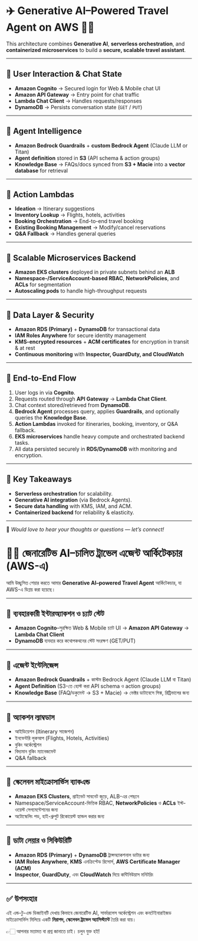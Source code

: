 


# ✈️ Generative AI–Powered Travel Agent on AWS 🚀🌐

This architecture combines **Generative AI**, **serverless orchestration**, and **containerized microservices** to build a **secure, scalable travel assistant**.

---

## 🔹 User Interaction & Chat State
- **Amazon Cognito** → Secured login for Web & Mobile chat UI  
- **Amazon API Gateway** → Entry point for chat traffic  
- **Lambda Chat Client** → Handles requests/responses  
- **DynamoDB** → Persists conversation state (`GET` / `PUT`)  

---

## 🔹 Agent Intelligence
- **Amazon Bedrock Guardrails** + **custom Bedrock Agent** (Claude LLM or Titan)  
- **Agent definition** stored in **S3** (API schema & action groups)  
- **Knowledge Base** → FAQs/docs synced from **S3 + Macie** into a **vector database** for retrieval  

---

## 🔹 Action Lambdas
- **Ideation** → Itinerary suggestions  
- **Inventory Lookup** → Flights, hotels, activities  
- **Booking Orchestration** → End-to-end travel booking  
- **Existing Booking Management** → Modify/cancel reservations  
- **Q&A Fallback** → Handles general queries  

---

## 🔹 Scalable Microservices Backend
- **Amazon EKS clusters** deployed in private subnets behind an **ALB**  
- **Namespace-/ServiceAccount-based RBAC**, **NetworkPolicies**, and **ACLs** for segmentation  
- **Autoscaling pods** to handle high-throughput requests  

---

## 🔹 Data Layer & Security
- **Amazon RDS (Primary)** + **DynamoDB** for transactional data  
- **IAM Roles Anywhere** for secure identity management  
- **KMS-encrypted resources** + **ACM certificates** for encryption in transit & at rest  
- **Continuous monitoring** with **Inspector, GuardDuty, and CloudWatch**  

---

## 🔁 End-to-End Flow
1. User logs in via **Cognito**.  
2. Requests routed through **API Gateway** → **Lambda Chat Client**.  
3. Chat context stored/retrieved from **DynamoDB**.  
4. **Bedrock Agent** processes query, applies **Guardrails**, and optionally queries the **Knowledge Base**.  
5. **Action Lambdas** invoked for itineraries, booking, inventory, or Q&A fallback.  
6. **EKS microservices** handle heavy compute and orchestrated backend tasks.  
7. All data persisted securely in **RDS/DynamoDB** with monitoring and encryption.  

---

## 🚀 Key Takeaways
- **Serverless orchestration** for scalability.  
- **Generative AI integration** (via Bedrock Agents).  
- **Secure data handling** with KMS, IAM, and ACM.  
- **Containerized backend** for reliability & elasticity.  

---

💬 *Would love to hear your thoughts or questions — let’s connect!*  









# 🚀🌐 জেনারেটিভ AI–চালিত ট্রাভেল এজেন্ট আর্কিটেকচার (AWS-এ)

আমি উচ্ছ্বসিত শেয়ার করতে আমার **Generative AI–powered Travel Agent** আর্কিটেকচার, যা AWS-এ ডিপ্লয় করা হয়েছে।  

---

## 🔹 ব্যবহারকারী ইন্টারঅ্যাকশন ও চ্যাট স্টেট
- **Amazon Cognito**–সুরক্ষিত Web & Mobile চ্যাট UI → **Amazon API Gateway** → **Lambda Chat Client**  
- **DynamoDB** ব্যবহার করে কথোপকথনের স্টেট সংরক্ষণ (GET/PUT)  

---

## 🔹 এজেন্ট ইন্টেলিজেন্স
- **Amazon Bedrock Guardrails** + কাস্টম Bedrock Agent (Claude LLM বা Titan)  
- **Agent Definition** (S3-তে হোস্ট করা API schema ও action groups)  
- **Knowledge Base** (FAQ/ডকুমেন্ট → S3 + Macie) → ভেক্টর ডাটাবেসে সিঙ্ক, রিট্রিভালের জন্য  

---

## 🔹 অ্যাকশন ল্যাম্বডাস
- আইডিয়েশন (Itinerary সাজেশন)  
- ইনভেন্টরি লুকআপ (Flights, Hotels, Activities)  
- বুকিং অর্কেস্ট্রেশন  
- বিদ্যমান বুকিং ম্যানেজমেন্ট  
- Q&A fallback  

---

## 🔹 স্কেলেবল মাইক্রোসার্ভিস ব্যাকএন্ড
- **Amazon EKS Clusters**, প্রাইভেট সাবনেট জুড়ে, ALB-এর পেছনে  
- Namespace/ServiceAccount-ভিত্তিক RBAC, **NetworkPolicies** ও **ACLs** ইস্ট-ওয়েস্ট সেগমেন্টেশনের জন্য  
- অটোস্কেলিং পড, হাই-থ্রুপুট রিকোয়েস্ট হ্যান্ডল করার জন্য  

---

## 🔹 ডাটা লেয়ার ও সিকিউরিটি
- **Amazon RDS (Primary)** + **DynamoDB** ট্রান্সঅ্যাকশনাল ডাটার জন্য  
- **IAM Roles Anywhere**, **KMS** এনক্রিপ্টেড রিসোর্স, **AWS Certificate Manager (ACM)**  
- **Inspector**, **GuardDuty**, এবং **CloudWatch** দিয়ে কন্টিনিউয়াস মনিটরিং  

---

## ✅ উপসংহার
এই এন্ড-টু-এন্ড ডিজাইনটি দেখায় কিভাবে জেনারেটিভ AI, সার্ভারলেস অর্কেস্ট্রেশন এবং কনটেইনারাইজড মাইক্রোসার্ভিস মিলিয়ে একটি **নিরাপদ, স্কেলেবল ট্রাভেল অ্যাসিস্ট্যান্ট** তৈরি করা যায়।  

👉🏻 আপনার মতামত বা প্রশ্ন জানাতে চাই। চলুন যুক্ত হই!  
